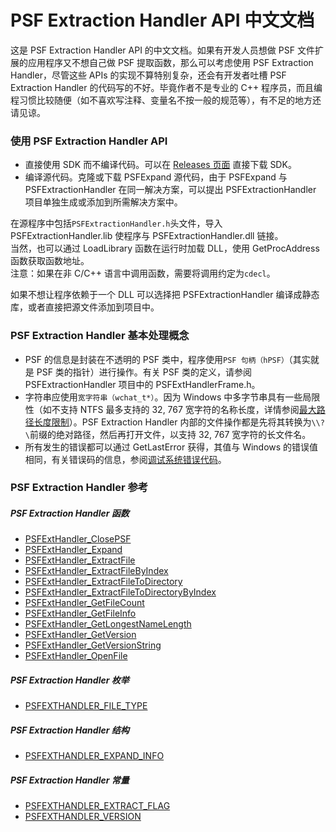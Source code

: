 # PSF Extraction Handler API 中文文档
这是 PSF Extraction Handler API 的中文文档。如果有开发人员想做 PSF 文件扩展的应用程序又不想自己做 PSF 提取函数，那么可以考虑使用 PSF Extraction Handler，尽管这些 APIs 的实现不算特别复杂，还会有开发者吐槽 PSF Extraction Handler 的代码写的不好。毕竟作者不是专业的 C++ 程序员，而且编程习惯比较随便（如不喜欢写注释、变量名不按一般的规范等），有不足的地方还请见谅。
### 使用 PSF Extraction Handler API
- 直接使用 SDK 而不编译代码。可以在 [Releases 页面](https://github.com/Lourdle/PSFExpand/releases) 直接下载 SDK。
- 编译源代码。克隆或下载 PSFExpand 源代码，由于 PSFExpand 与 PSFExtractionHandler 在同一解决方案，可以提出 PSFExtractionHandler 项目单独生成或添加到所需解决方案中。

在源程序中包括`PSFExtractionHandler.h`头文件，导入 PSFExtractionHandler.lib 使程序与 PSFExtractionHandler.dll 链接。  
当然，也可以通过 LoadLibrary 函数在运行时加载 DLL，使用 GetProcAddress 函数获取函数地址。  
注意：如果在非 C/C++ 语言中调用函数，需要将调用约定为`cdecl`。  

如果不想让程序依赖于一个 DLL 可以选择把 PSFExtractionHandler 编译成静态库，或者直接把源文件添加到项目中。  
### PSF Extraction Handler 基本处理概念
- PSF 的信息是封装在不透明的 PSF 类中，程序使用`PSF 句柄（hPSF）`（其实就是 PSF 类的指针）进行操作。有关 PSF 类的定义，请参阅 PSFExtractionHandler 项目中的 PSFExtHandlerFrame.h。
- 字符串应使用`宽字符串（wchat_t*）`。因为 Windows 中多字节串具有一些局限性（如不支持 NTFS 最多支持的 32, 767 宽字符的名称长度，详情参阅[最大路径长度限制](https://docs.microsoft.com/zh-cn/windows/win32/fileio/maximum-file-path-limitation)）。PSF Extraction Handler 内部的文件操作都是先将其转换为`\\?\`前缀的绝对路径，然后再打开文件，以支持 32, 767 宽字符的长文件名。
- 所有发生的错误都可以通过 GetLastError 获得，其值与 Windows 的错误值相同，有关错误码的信息，参阅[调试系统错误代码](https://docs.microsoft.com/zh-cn/windows/win32/debug/system-error-codes)。
### PSF Extraction Handler 参考
##### PSF Extraction Handler 函数
- [PSFExtHandler_ClosePSF](APIs/PSFExtHandler_ClosePSF_zh-Hans.md)
- [PSFExtHandler_Expand](APIs/PSFExtHandler_Expand_zh-Hans.md)
- [PSFExtHandler_ExtractFile](APIs/PSFExtHandler_ExtractFile_zh-Hans.md)
- [PSFExtHandler_ExtractFileByIndex](APIs/PSFExtHandler_ExtractFileByIndex_zh-Hans.md)
- [PSFExtHandler_ExtractFileToDirectory](APIs/PSFExtHandler_ExtractFileToDirectory_zh-Hans.md)
- [PSFExtHandler_ExtractFileToDirectoryByIndex](APIs/PSFExtHandler_ExtractFileToDirectoryByIndex_zh-Hans.md)
- [PSFExtHandler_GetFileCount](APIs/PSFExtHandler_GetFileCount_zh-Hans.md)
- [PSFExtHandler_GetFileInfo](APIs/PSFExtHandler_GetFileInfo_zh-Hans.md)
- [PSFExtHandler_GetLongestNameLength](APIs/PSFExtHandler_GetLongestNameLength_zh-Hans.md)
- [PSFExtHandler_GetVersion](APIs/PSFExtHandler_GetVersion_zh-Hans.md)
- [PSFExtHandler_GetVersionString](APIs/PSFExtHandler_GetVersionString_zh-Hans.md)
- [PSFExtHandler_OpenFile](APIs/PSFExtHandler_OpenFile_zh-Hans.md)
##### PSF Extraction Handler 枚举
- [PSFEXTHANDLER_FILE_TYPE](APIs/PSFEXTHANDLER_FILE_TYPE_zh-Hans.md)
##### PSF Extraction Handler 结构
- [PSFEXTHANDLER_EXPAND_INFO](APIs/PSFEXTHANDLER_EXPAND_INFO_zh-Hans.md)
##### PSF Extraction Handler 常量
- [PSFEXTHANDLER_EXTRACT_FLAG](APIs/PSFEXTHANDLER_EXTRACT_FLAG_zh-Hans.md)
- [PSFEXTHANDLER_VERSION](APIs/PSFEXTHANDLER_VERSION_zh-Hans.md)
